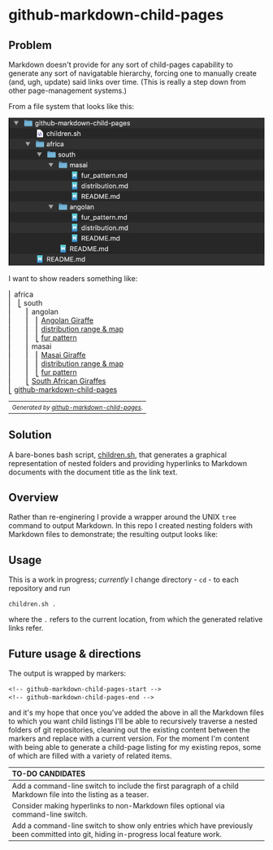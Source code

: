 # github-markdown-child-pages

## Problem

Markdown doesn't provide for any sort of child-pages capability to generate any sort of navigatable hierarchy, forcing one to manually create (and, ugh, update) said links over time. (This is really a step down from other page-management systems.)

From a file system that looks like this:

![](./directory_structure.png)

I want to show readers something like:

<!-- github-markdown-child-pages-start -->
&#9122; africa<br>
&#9122;&nbsp;&nbsp;&nbsp;&#9123; south<br>
&#9122;&nbsp;&nbsp;&nbsp;&nbsp;&nbsp;&nbsp;&nbsp;&#9122; angolan<br>
&#9122;&nbsp;&nbsp;&nbsp;&nbsp;&nbsp;&nbsp;&nbsp;&#9122;&nbsp;&nbsp;&nbsp;&#9122; [Angolan Giraffe](./africa/south/angolan/README.md)<br>
&#9122;&nbsp;&nbsp;&nbsp;&nbsp;&nbsp;&nbsp;&nbsp;&#9122;&nbsp;&nbsp;&nbsp;&#9122; [distribution range & map](./africa/south/angolan/distribution.md)<br>
&#9122;&nbsp;&nbsp;&nbsp;&nbsp;&nbsp;&nbsp;&nbsp;&#9122;&nbsp;&nbsp;&nbsp;&#9123; [fur pattern](./africa/south/angolan/fur_pattern.md)<br>
&#9122;&nbsp;&nbsp;&nbsp;&nbsp;&nbsp;&nbsp;&nbsp;&#9122; masai<br>
&#9122;&nbsp;&nbsp;&nbsp;&nbsp;&nbsp;&nbsp;&nbsp;&#9122;&nbsp;&nbsp;&nbsp;&#9122; [Masai Giraffe](./africa/south/masai/README.md)<br>
&#9122;&nbsp;&nbsp;&nbsp;&nbsp;&nbsp;&nbsp;&nbsp;&#9122;&nbsp;&nbsp;&nbsp;&#9122; [distribution range & map](./africa/south/masai/distribution.md)<br>
&#9122;&nbsp;&nbsp;&nbsp;&nbsp;&nbsp;&nbsp;&nbsp;&#9122;&nbsp;&nbsp;&nbsp;&#9123; [fur pattern](./africa/south/masai/fur_pattern.md)<br>
&#9122;&nbsp;&nbsp;&nbsp;&nbsp;&nbsp;&nbsp;&nbsp;&#9123; [South African Giraffes](./africa/south/README.md)<br>
&#9123; [github-markdown-child-pages](./README.md)<br>
<table><tr><td><small><i>Generated by <a href="https://github.com/mickeys/github-markdown-child-pages?ts=4">github-markdown-child-pages</a></i>.</small></td></tr></table>
<!-- github-markdown-child-pages-end -->

## Solution
A bare-bones bash script, [children.sh](./children.sh), that generates a graphical representation of nested folders and providing hyperlinks to Markdown documents with the document title as the link text.

## Overview

Rather than re-enginering I provide a wrapper around the UNIX `tree` command to output Markdown. In this repo I created nesting folders with Markdown files to demonstrate; the resulting output looks like:

## Usage

This is a work in progress; _currently_ I change directory - `cd` - to each repository and run

```
children.sh .
```

where the `.` refers to the current location, from which the generated relative links refer. 

## Future usage & directions

The output is wrapped by markers:

```
<!-- github-markdown-child-pages-start -->
<!-- github-markdown-child-pages-end -->
```

and it's my hope that once you've added the above in all the Markdown files to which you want child
listings I'll be able to recursively traverse a nested folders of git repositories, cleaning out the existing content between the markers and replace with a current version. For the moment I'm content with being able to generate a child-page listing for my existing repos, some of which are filled with a variety of related items.

| TO-DO CANDIDATES |
|:--- |
| Add a command-line switch to include the first paragraph of a child Markdown file into the listing as a teaser. |
| Consider making hyperlinks to non-Markdown files optional via command-line switch.|
| Add a command-line switch to show only entries which have previously been committed into git, hiding in-progress local feature work. |